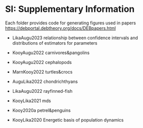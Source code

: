# SI: Supplementary Information
Each folder provides code for generating figures used in papers https://debportal.debtheory.org/docs/DEBpapers.html

* LikaAugu2023 relationship between confidence intervals and distributions of estimators for parameters

* KooyAugu2022 carnivores&pangolins

* KooyAugu2022 cephalopods

* MarnKooy2022 turtles&crocs

* AuguLika2022 chondrichthyans

* LikaAugu2022 rayfinned-fish

* KooyLika2021 mds

* Kooy2020a    petrel&penguins

* KooyLika2020 Energetic basis of population dynamics


